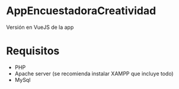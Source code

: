 # AppEncuestadoraCreatividad
Versión en VueJS de la app

# Requisitos

  - PHP
  - Apache server (se recomienda instalar XAMPP que incluye todo)
  - MySql